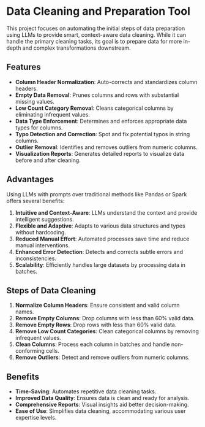 # Data Cleaning and Preparation Tool
This project focuses on automating the initial steps of data preparation using LLMs to provide smart, context-aware data cleaning. While it can handle the primary cleaning tasks, its goal is to prepare data for more in-depth and complex transformations downstream.

## Features
- **Column Header Normalization**: Auto-corrects and standardizes column headers.
- **Empty Data Removal**: Prunes columns and rows with substantial missing values.
- **Low Count Category Removal**: Cleans categorical columns by eliminating infrequent values.
- **Data Type Enforcement**: Determines and enforces appropriate data types for columns.
- **Typo Detection and Correction**: Spot and fix potential typos in string columns.
- **Outlier Removal**: Identifies and removes outliers from numeric columns.
- **Visualization Reports**: Generates detailed reports to visualize data before and after cleaning.

## Advantages
Using LLMs with prompts over traditional methods like Pandas or Spark offers several benefits:   
1. **Intuitive and Context-Aware**: LLMs understand the context and provide intelligent suggestions.   
2. **Flexible and Adaptive**: Adapts to various data structures and types without hardcoding.   
3. **Reduced Manual Effort**: Automated processes save time and reduce manual interventions.   
4. **Enhanced Error Detection**: Detects and corrects subtle errors and inconsistencies.   
5. **Scalability**: Efficiently handles large datasets by processing data in batches.  

## Steps of Data Cleaning
1. **Normalize Column Headers**: Ensure consistent and valid column names.
2. **Remove Empty Columns**: Drop columns with less than 60% valid data.
3. **Remove Empty Rows**: Drop rows with less than 60% valid data.
4. **Remove Low Count Categories**: Clean categorical columns by removing infrequent values.
5. **Clean Columns**: Process each column in batches and handle non-conforming cells.
6. **Remove Outliers**: Detect and remove outliers from numeric columns.

## Benefits
- **Time-Saving**: Automates repetitive data cleaning tasks.
- **Improved Data Quality**: Ensures data is clean and ready for analysis.
- **Comprehensive Reports**: Visual insights aid better decision-making.
- **Ease of Use**: Simplifies data cleaning, accommodating various user expertise levels.
